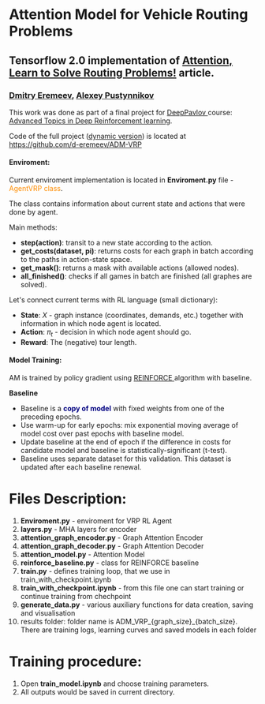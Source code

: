# Attention Model for Vehicle Routing Problems
## Tensorflow 2.0 implementation of <a href="https://arxiv.org/abs/1803.08475">Attention, Learn to Solve Routing Problems!</a> article.

### <a href="https://github.com/d-eremeev/">Dmitry Eremeev</a>, <a href="https://github.com/alexeypustynnikov">Alexey Pustynnikov</a>

This work was done as part of a final project for <a href="http://deeppavlov.ai">DeepPavlov </a> course: <a href="http://deeppavlov.ai/rl_course_2020">Advanced Topics in Deep Reinforcement learning</a>.

Code of the full project (<a href="https://arxiv.org/abs/2002.03282">dynamic version</a>) is located at https://github.com/d-eremeev/ADM-VRP

#### Enviroment:

Current enviroment implementation is located in **Enviroment.py** file - <font color='darkorange'>AgentVRP class</font>.

The class contains information about current state and actions that were done by agent.

Main methods:

- **step(action)**: transit to a new state according to the action.
- **get_costs(dataset, pi)**: returns costs for each graph in batch according to the paths in action-state space.
- **get_mask()**: returns a mask with available actions (allowed nodes).
- **all_finished()**: checks if all games in batch are finished (all graphes are solved).

Let's connect current terms with RL language (small dictionary):

- **State**: $X$ - graph instance (coordinates, demands, etc.) together with information in which node agent is located.
- **Action**: $\pi_t$ - decision in which node agent should go.
- **Reward**: The (negative) tour length.

#### Model Training:

AM is trained by policy gradient using <a href="https://link.springer.com/article/10.1007/BF00992696">REINFORCE </a> algorithm with baseline.

**Baseline**

- Baseline is a <font color='navy'><b>copy of model</b></font> with fixed weights from one of the preceding epochs.
- Use warm-up for early epochs: mix exponential moving average of model cost over past epochs with baseline model.
- Update baseline at the end of epoch if the difference in costs for candidate model and baseline is statistically-significant (t-test).
- Baseline uses separate dataset for this validation. This dataset is updated after each baseline renewal.

# Files Description:

 1) **Enviroment.py** - enviroment for VRP RL Agent
 2) **layers.py** - MHA layers for encoder
 3) **attention_graph_encoder.py** - Graph Attention Encoder
 4) **attention_graph_decoder.py** - Graph Attention Decoder
 5) **attention_model.py** - Attention Model
 6) **reinforce_baseline.py** - class for REINFORCE baseline
 7) **train.py** - defines training loop, that we use in train_with_checkpoint.ipynb
 8) **train_with_checkpoint.ipynb** - from this file one can start training or continue training from chechpoint
 9) **generate_data.py** - various auxiliary functions for data creation, saving and visualisation
 10) results folder: folder name is ADM_VRP_{graph_size}_{batch_size}. There are training logs, learning curves and saved models in each folder 
 
 # Training procedure:
  1) Open  **train_model.ipynb** and choose training parameters.
  2) All outputs would be saved in current directory.
